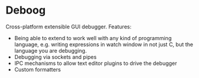 
# Deboog

Cross-platform extensible GUI debugger. Features:

- Being able to extend to work well with any kind of programming language,
  e.g. writing expressions in watch window in not just C, but the language
  you are debugging.
- Debugging via sockets and pipes
- IPC mechanisms to allow text editor plugins to drive the debugger
- Custom formatters
